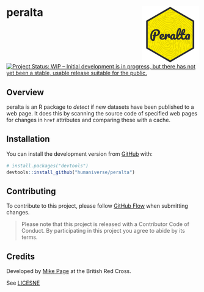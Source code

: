 # peralta <img src='man/figures/logo.png' align="right" height="150" /></a>

<!-- badges: start -->

[![Project Status: WIP – Initial development is in progress, but there
has not yet been a stable, usable release suitable for the
public.](https://www.repostatus.org/badges/latest/wip.svg)](https://www.repostatus.org/#wip)
<!-- badges: end -->

## Overview

peralta is an R package to *detect* if new datasets have been published to a web
page. It does this by scanning the source code of specified web pages for
changes in `href` attributes and comparing these with a cache.

## Installation

You can install the development version from
[GitHub](https://github.com/) with:

``` r
# install.packages("devtools")
devtools::install_github("humaniverse/peralta")
```

## Contributing

To contribute to this project, please follow [GitHub
Flow](https://guides.github.com/introduction/flow/) when submitting
changes.

> Please note that this project is released with a Contributor Code of
> Conduct. By participating in this project you agree to abide by its
> terms.

## Credits

Developed by [Mike Page](https://github.com/MikeJohnPage) at the British Red 
Cross.

See [LICESNE](/LICENSE)